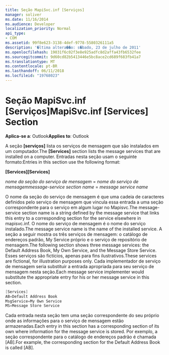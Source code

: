```yaml
---
title: Seção MapiSvc.inf [Serviços]
manager: soliver
ms.date: 11/16/2014
ms.audience: Developer
localization_priority: Normal
api_type:
- COM
ms.assetid: 99f8e623-3138-4def-9778-5580326111a5
description: '�ltima altera��o: s�bado, 23 de julho de 2011'
ms.openlocfilehash: 19031f6c02f3e8e925adfc8d2affa43fb6532fee
ms.sourcegitcommit: 9d60cd82b5413446e5bc8ace2cd689f683fb41a7
ms.translationtype: MT
ms.contentlocale: pt-BR
ms.lasthandoff: 06/11/2018
ms.locfileid: "19768023"
---
```

# <a name="mapisvcinf-services-section"></a><span data-ttu-id="79ac1-103">Seção MapiSvc.inf [Serviços]</span><span class="sxs-lookup"><span data-stu-id="79ac1-103">MapiSvc.inf [Services] Section</span></span>

  
  
<span data-ttu-id="79ac1-104">**Aplica-se a**: Outlook</span><span class="sxs-lookup"><span data-stu-id="79ac1-104">**Applies to**: Outlook</span></span> 
  
<span data-ttu-id="79ac1-105">A seção **[serviços]** lista os serviços de mensagem que são instalados em um computador.</span><span class="sxs-lookup"><span data-stu-id="79ac1-105">The **[Services]** section lists the message services that are installed on a computer.</span></span> <span data-ttu-id="79ac1-106">Entradas nesta seção usam o seguinte formato:</span><span class="sxs-lookup"><span data-stu-id="79ac1-106">Entries in this section use the following format:</span></span> 
  
 <span data-ttu-id="79ac1-107">**[Services]**</span><span class="sxs-lookup"><span data-stu-id="79ac1-107">**[Services]**</span></span>
  
 <span data-ttu-id="79ac1-108">_nome da seção do serviço de mensagem_ =  _nome do serviço de mensagem_</span><span class="sxs-lookup"><span data-stu-id="79ac1-108">_message-service section name_ =  _message service name_</span></span>
  
<span data-ttu-id="79ac1-109">O nome da seção do serviço de mensagem é que uma cadeia de caracteres definidos pelo serviço de mensagem que vincula essa entrada a uma seção correspondente para o serviço em algum lugar no Mapisvc.</span><span class="sxs-lookup"><span data-stu-id="79ac1-109">The message-service section name is a string defined by the message service that links this entry to a corresponding section for the service elsewhere in mapisvc.inf.</span></span> <span data-ttu-id="79ac1-110">O nome do serviço de mensagem é o nome do serviço instalado.</span><span class="sxs-lookup"><span data-stu-id="79ac1-110">The message service name is the name of the installed service.</span></span> <span data-ttu-id="79ac1-111">A seção a seguir mostra os três serviços de mensagem: o catálogo de endereços padrão, My Service próprio e o serviço de repositório de mensagem.</span><span class="sxs-lookup"><span data-stu-id="79ac1-111">The following section shows three message services: the Default Address Book, My Own Service, and the Message Store Service.</span></span> <span data-ttu-id="79ac1-112">Esses serviços são fictícios, apenas para fins ilustrativos.</span><span class="sxs-lookup"><span data-stu-id="79ac1-112">These services are fictional, for illustration purposes only.</span></span> <span data-ttu-id="79ac1-113">Cada implementador de serviço de mensagem seria substituir a entrada apropriada para seu serviço de mensagem nesta seção.</span><span class="sxs-lookup"><span data-stu-id="79ac1-113">Each message service implementer would substitute the appropriate entry for his or her message service in this section.</span></span>
  
```cpp
[Services]
AB=Default Address Book
MsgService=My Own Service
MS=Message Store Service

```

<span data-ttu-id="79ac1-114">Cada entrada nesta seção tem uma seção correspondente do seu próprio onde as informações para o serviço de mensagem estão armazenadas.</span><span class="sxs-lookup"><span data-stu-id="79ac1-114">Each entry in this section has a corresponding section of its own where information for the message service is stored.</span></span> <span data-ttu-id="79ac1-115">Por exemplo, a seção correspondente para o catálogo de endereços padrão é chamada [AB].</span><span class="sxs-lookup"><span data-stu-id="79ac1-115">For example, the corresponding section for the Default Address Book is called [AB].</span></span>
  

